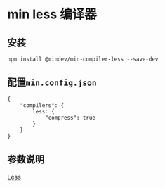 # min less 编译器

## 安装

```
npm install @mindev/min-compiler-less --save-dev
```


## 配置`min.config.json`

```
{
    "compilers": {
        less: {
            "compress": true
        }
    }
}
```

## 参数说明

[Less](https://github.com/less/less.js)

